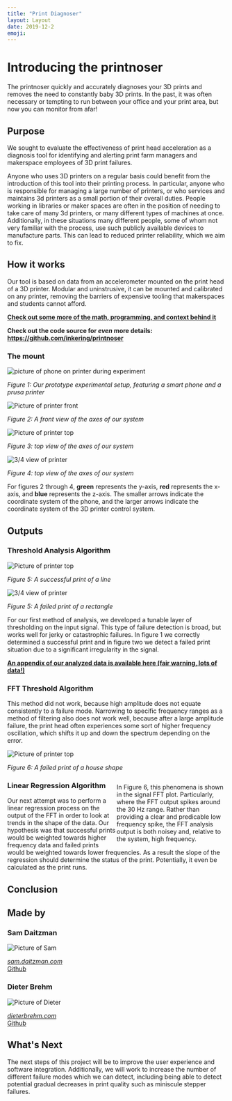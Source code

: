 ```yaml
---
title: "Print Diagnoser"
layout: Layout
date: 2019-12-2
emoji:
---
```


# Introducing the printnoser

The printnoser quickly and accurately diagnoses  your 3D prints and
removes the need to constantly baby 3D prints. In the past, it was often
necessary or tempting to run between your office and your print area, but now
you can monitor from afar!

## Purpose

We sought to evaluate the effectiveness of print head acceleration as a
diagnosis tool for identifying and alerting print farm managers and makerspace
employees of 3D print failures.

Anyone who uses 3D printers on a regular basis could benefit from the introduction
of this tool into their printing process. In particular, anyone who is
responsible for managing a large number of printers, or who services and
maintains 3d printers as a small portion of their overall duties. People working
in libraries or maker spaces are often in the position of needing to take care
of many 3d printers, or many different types of machines at once. Additionally,
in these situations many different people, some of whom not very familiar with
the process, use such publicly available devices to manufacture parts. This can
lead to reduced printer reliability, which we aim to fix.

## How it works

Our tool is based on data from an accelerometer mounted on the print head of a
3D printer. Modular and uninstrusive, it can be mounted and calibrated on any
printer, removing the barriers of expensive tooling that makerspaces and
students cannot afford.

**[Check out some more of the math, programming,  and context  behind it](./background.md)**

**Check out the code source for *even* more details:** **<https://github.com/inkering/printnoser>**

### The mount

<img class="print1" src="experiment.jpg" alt="picture of phone on printer during experiment">

*Figure 1: Our prototype experimental setup, featuring a smart phone and a prusa printer*

<img class="print1" src="printer_face_on.png" alt="Picture of printer front">

*Figure 2: A front view of the axes of our system*

<div class="profilecontainer">
	<div class="profile">
		<img class="print2" src="printer_top.png" alt="Picture of printer top">


 *Figure 3: top view of the axes of our system*

</div>
	<div class="profile">
		<img class="print2" src="printer_perspective.png" alt="3/4 view of printer">

 *Figure 4: top view of the axes of our system*

</div>
</div>

For figures 2 through 4,  **green** represents the y-axis, **red** represents the
x-axis, and **blue** represents the z-axis. The smaller arrows indicate the
coordinate system of the phone, and the larger arrows indicate the coordinate
system of the 3D printer control system.

## Outputs

### Threshold Analysis Algorithm

<div class="figuredisplay">
	<div class="figure-container-main">
		<img class="figure-main" src="analysis/Straight line 1.png" alt="Picture of printer top">

*Figure 5: A successful print of a line*

</div>
	<div class="figure-container-main">
		<img class="figure-main" src="analysis/FAIL Printer self-collision.png" alt="3/4 view of printer">

*Figure 5: A failed print of a rectangle*

</div>
</div>

For our first method of analysis, we developed a tunable layer of thresholding
on the input signal. This type of failure detection is broad, but works well for
jerky or catastrophic failures. In figure 1 we correctly determined a successful
print and in figure two we detect a failed print situation due to a significant
irregularity in the signal.

**[An appendix of our analyzed data is available here (fair warning, lots of data!)](./appendix.md)**

### FFT Threshold Algorithm

This method did not work, because high amplitude does not equate consistently to
a failure mode. Narrowing to specific frequency ranges as a method of filtering
also does not work well, because after a large amplitude failure, the print head
often experiences some sort of higher frequency oscillation, which shifts it up
and down the spectrum depending on the error.

<div class="figuredisplay" style="flex-wrap: nowrap;">
	<div class="figure-container-main">
	<img class="figure-main" src="analysis/FAIL While Printing a House Outline.png" alt="Picture of printer top">


*Figure 6: A failed print of a house shape*


</div> <p style="float:right; width: 50%">In Figure 6, this phenomena is shown
	in the signal FFT plot. Particularly, where the FFT output spikes around the
	30 Hz range. Rather than providing a clear and predicable low frequency
	spike, the FFT analysis output is both noisey and, relative to the system,
	high frequency.</p>

</div>

### Linear Regression Algorithm

Our next attempt was to perform a linear regression process on the output of the
FFT in order to look at trends in the shape of the data. Our hypothesis was that
successful prints would be weighted towards higher frequency data and failed
prints would be weighted towards lower frequencies. As a result the slope of the
regression should determine the status of the print. Potentially, it even be
calculated as the print runs.

## Conclusion

## Made by
<div class="profilecontainer">
<div class="profile">

### Sam Daitzman

<img class="profile1" src="sam.jpg" alt="Picture of Sam">

*[sam.daitzman.com](http://sam.daitzman.com)*  
[Github](https://github.com/sdaitzman)  

</div>

<div class="profile">

### Dieter Brehm

<img class="profile2" src="dieter.jpeg" alt="Picture of Dieter">

*[dieterbrehm.com](https://www.dieterbrehm.com)*  
[Github](https://github.com/inkering)  


</div>
</div>


## What's Next

The next steps of this project will be to improve the user experience and
software integration. Additionally, we will work to increase the number of
different failure modes which we can detect, including being able to detect
potential gradual decreases in print quality such as miniscule stepper failures.
	

